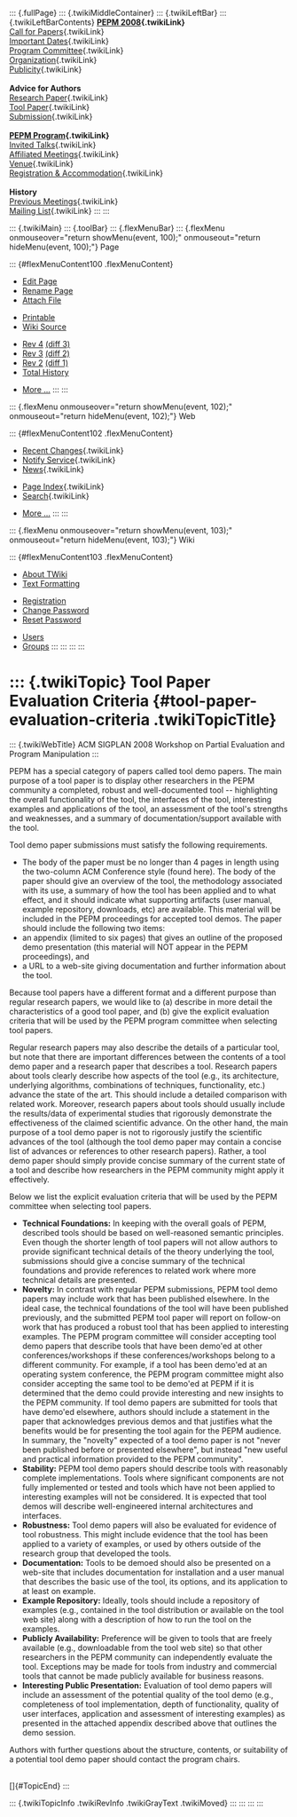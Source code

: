 ::: {.fullPage}
::: {.twikiMiddleContainer}
::: {.twikiLeftBar}
::: {.twikiLeftBarContents}
**[PEPM 2008](WebHome){.twikiLink}**\
[Call for Papers](CallForPapers){.twikiLink}\
[Important Dates](ImportantDates){.twikiLink}\
[Program Committee](ProgramCommittee){.twikiLink}\
[Organization](ConferenceOrganization){.twikiLink}\
[Publicity](PEPMPublicity){.twikiLink}\
\
**Advice for Authors**\
[Research Paper](ResearchPaperAdvice){.twikiLink}\
[Tool Paper](ToolPaperAdvice){.twikiLink}\
[Submission](PaperSubmission){.twikiLink}\
\
**[PEPM Program](PEPMProgram){.twikiLink}**\
[Invited Talks](InvitedTalks){.twikiLink}\
[Affiliated Meetings](AffiliatedMeetings){.twikiLink}\
[Venue](WorkshopVenue){.twikiLink}\
[Registration & Accommodation](RegistrationAndAccomodation){.twikiLink}\
\
**History**\
[Previous Meetings](PreviousMeetings){.twikiLink}\
[Mailing List](PEPMNews){.twikiLink}
:::
:::

::: {.twikiMain}
::: {.toolBar}
::: {.flexMenuBar}
::: {.flexMenu onmouseover="return showMenu(event, 100);" onmouseout="return hideMenu(event, 100);"}
Page

::: {#flexMenuContent100 .flexMenuContent}
-   [Edit
    Page](http://www.program-transformation.org/edit/PEPM08/ToolPaperAdvice?t=1536827652)
-   [Rename
    Page](http://www.program-transformation.org/rename/PEPM08/ToolPaperAdvice)
-   [Attach
    File](http://www.program-transformation.org/attach/PEPM08/ToolPaperAdvice)

<!-- -->

-   [Printable](http://www.program-transformation.org/view/PEPM08/ToolPaperAdvice?skin=print.pattern)
-   [Wiki
    Source](http://www.program-transformation.org/view/PEPM08/ToolPaperAdvice?skin=text&raw=on&contenttype=text/plain)

<!-- -->

-   [Rev
    4](http://www.program-transformation.org/view/PEPM08/ToolPaperAdvice?rev=1.4)
    [(diff 3)](http://www.program-transformation.org/rdiff/PEPM08/ToolPaperAdvice?rev1=1.4&rev2=1.3)
-   [Rev
    3](http://www.program-transformation.org/view/PEPM08/ToolPaperAdvice?rev=1.3)
    [(diff 2)](http://www.program-transformation.org/rdiff/PEPM08/ToolPaperAdvice?rev1=1.3&rev2=1.2)
-   [Rev
    2](http://www.program-transformation.org/view/PEPM08/ToolPaperAdvice?rev=1.2)
    [(diff 1)](http://www.program-transformation.org/rdiff/PEPM08/ToolPaperAdvice?rev1=1.2&rev2=1.1)
-   [Total
    History](http://www.program-transformation.org/rdiff/PEPM08/ToolPaperAdvice)

<!-- -->

-   [More
    \...](http://www.program-transformation.org/oops/PEPM08/ToolPaperAdvice?template=oopsmore&param1=1.4&param2=1.4)
:::
:::

::: {.flexMenu onmouseover="return showMenu(event, 102);" onmouseout="return hideMenu(event, 102);"}
Web

::: {#flexMenuContent102 .flexMenuContent}
-   [Recent Changes](WebChanges){.twikiLink}
-   [Notify Service](WebNotify){.twikiLink}
-   [News](WebNews){.twikiLink}

<!-- -->

-   [Page Index](WebIndex){.twikiLink}
-   [Search](WebSearch){.twikiLink}

<!-- -->

-   [More
    \...](http://www.program-transformation.org/oops/PEPM08/ToolPaperAdvice?template=oopsmore&param1=1.4&param2=1.4)
:::
:::

::: {.flexMenu onmouseover="return showMenu(event, 103);" onmouseout="return hideMenu(event, 103);"}
Wiki

::: {#flexMenuContent103 .flexMenuContent}
-   [About
    TWiki](http://www.program-transformation.org/view/TWiki/WebHome)
-   [Text
    Formatting](http://www.program-transformation.org/view/TWiki/TextFormattingRules)

<!-- -->

-   [Registration](http://www.program-transformation.org/view/TWiki/TWikiRegistration)
-   [Change
    Password](http://www.program-transformation.org/view/TWiki/ChangePassword)
-   [Reset
    Password](http://www.program-transformation.org/view/TWiki/ResetPassword)

<!-- -->

-   [Users](http://www.program-transformation.org/view/Main/TWikiUsers)
-   [Groups](http://www.program-transformation.org/view/Main/TWikiGroups)
:::
:::
:::
:::

::: {.twikiTopic}
Tool Paper Evaluation Criteria {#tool-paper-evaluation-criteria .twikiTopicTitle}
==============================

::: {.twikiWebTitle}
ACM SIGPLAN 2008 Workshop on Partial Evaluation and Program Manipulation
:::

PEPM has a special category of papers called tool demo papers. The main
purpose of a tool paper is to display other researchers in the PEPM
community a completed, robust and well-documented tool \-- highlighting
the overall functionality of the tool, the interfaces of the tool,
interesting examples and applications of the tool, an assessment of the
tool\'s strengths and weaknesses, and a summary of documentation/support
available with the tool.

Tool demo paper submissions must satisfy the following requirements.

-   The body of the paper must be no longer than 4 pages in length using
    the two-column ACM Conference style (found here). The body of the
    paper should give an overview of the tool, the methodology
    associated with its use, a summary of how the tool has been applied
    and to what effect, and it should indicate what supporting artifacts
    (user manual, example repository, downloads, etc) are available.
    This material will be included in the PEPM proceedings for accepted
    tool demos. The paper should include the following two items:
-   an appendix (limited to six pages) that gives an outline of the
    proposed demo presentation (this material will NOT appear in the
    PEPM proceedings), and
-   a URL to a web-site giving documentation and further information
    about the tool.

Because tool papers have a different format and a different purpose than
regular research papers, we would like to (a) describe in more detail
the characteristics of a good tool paper, and (b) give the explicit
evaluation criteria that will be used by the PEPM program committee when
selecting tool papers.

Regular research papers may also describe the details of a particular
tool, but note that there are important differences between the contents
of a tool demo paper and a research paper that describes a tool.
Research papers about tools clearly describe how aspects of the tool
(e.g., its architecture, underlying algorithms, combinations of
techniques, functionality, etc.) advance the state of the art. This
should include a detailed comparison with related work. Moreover,
research papers about tools should usually include the results/data of
experimental studies that rigorously demonstrate the effectiveness of
the claimed scientific advance. On the other hand, the main purpose of a
tool demo paper is not to rigorously justify the scientific advances of
the tool (although the tool demo paper may contain a concise list of
advances or references to other research papers). Rather, a tool demo
paper should simply provide concise summary of the current state of a
tool and describe how researchers in the PEPM community might apply it
effectively.

Below we list the explicit evaluation criteria that will be used by the
PEPM committee when selecting tool papers.

-   **Technical Foundations:** In keeping with the overall goals of
    PEPM, described tools should be based on well-reasoned semantic
    principles. Even though the shorter length of tool papers will not
    allow authors to provide significant technical details of the theory
    underlying the tool, submissions should give a concise summary of
    the technical foundations and provide references to related work
    where more technical details are presented.
-   **Novelty:** In contrast with regular PEPM submissions, PEPM tool
    demo papers may include work that has been published elsewhere. In
    the ideal case, the technical foundations of the tool will have been
    published previously, and the submitted PEPM tool paper will report
    on follow-on work that has produced a robust tool that has been
    applied to interesting examples. The PEPM program committee will
    consider accepting tool demo papers that describe tools that have
    been demo\'ed at other conferences/workshops if these
    conferences/workshops belong to a different community. For example,
    if a tool has been demo\'ed at an operating system conference, the
    PEPM program committee might also consider accepting the same tool
    to be demo\'ed at PEPM if it is determined that the demo could
    provide interesting and new insights to the PEPM community. If tool
    demo papers are submitted for tools that have demo\'ed elsewhere,
    authors should include a statement in the paper that acknowledges
    previous demos and that justifies what the benefits would be for
    presenting the tool again for the PEPM audience. In summary, the
    \"novelty\" expected of a tool demo paper is not \"never been
    published before or presented elsewhere\", but instead \"new useful
    and practical information provided to the PEPM community\".
-   **Stability:** PEPM tool demo papers should describe tools with
    reasonably complete implementations. Tools where significant
    components are not fully implemented or tested and tools which have
    not been applied to interesting examples will not be considered. It
    is expected that tool demos will describe well-engineered internal
    architectures and interfaces.
-   **Robustness:** Tool demo papers will also be evaluated for evidence
    of tool robustness. This might include evidence that the tool has
    been applied to a variety of examples, or used by others outside of
    the research group that developed the tools.
-   **Documentation:** Tools to be demoed should also be presented on a
    web-site that includes documentation for installation and a user
    manual that describes the basic use of the tool, its options, and
    its application to at least on example.
-   **Example Repository:** Ideally, tools should include a repository
    of examples (e.g., contained in the tool distribution or available
    on the tool web site) along with a description of how to run the
    tool on the examples.
-   **Publicly Availability:** Preference will be given to tools that
    are freely available (e.g., downloadable from the tool web site) so
    that other researchers in the PEPM community can independently
    evaluate the tool. Exceptions may be made for tools from industry
    and commercial tools that cannot be made publicly available for
    business reasons.
-   **Interesting Public Presentation:** Evaluation of tool demo papers
    will include an assessment of the potential quality of the tool demo
    (e.g., completeness of tool implementation, depth of functionality,
    quality of user interfaces, application and assessment of
    interesting examples) as presented in the attached appendix
    described above that outlines the demo session.

Authors with further questions about the structure, contents, or
suitability of a potential tool demo paper should contact the program
chairs.

\
[]{#TopicEnd}
:::

::: {.twikiTopicInfo .twikiRevInfo .twikiGrayText .twikiMoved}
:::
:::
:::
:::

